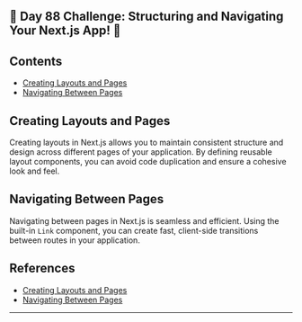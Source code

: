 ## 🚀 Day 88 Challenge: Structuring and Navigating Your Next.js App! 🚀

## Contents
- [Creating Layouts and Pages](#creating-layouts-and-pages)
- [Navigating Between Pages](#navigating-between-pages)

## Creating Layouts and Pages

Creating layouts in Next.js allows you to maintain consistent structure and design across different pages of your application. By defining reusable layout components, you can avoid code duplication and ensure a cohesive look and feel.

## Navigating Between Pages

Navigating between pages in Next.js is seamless and efficient. Using the built-in `Link` component, you can create fast, client-side transitions between routes in your application.

## References
- [Creating Layouts and Pages](https://nextjs.org/learn/dashboard-app/creating-layouts-and-pages)
- [Navigating Between Pages](https://nextjs.org/learn/dashboard-app/navigating-between-pages)

---
